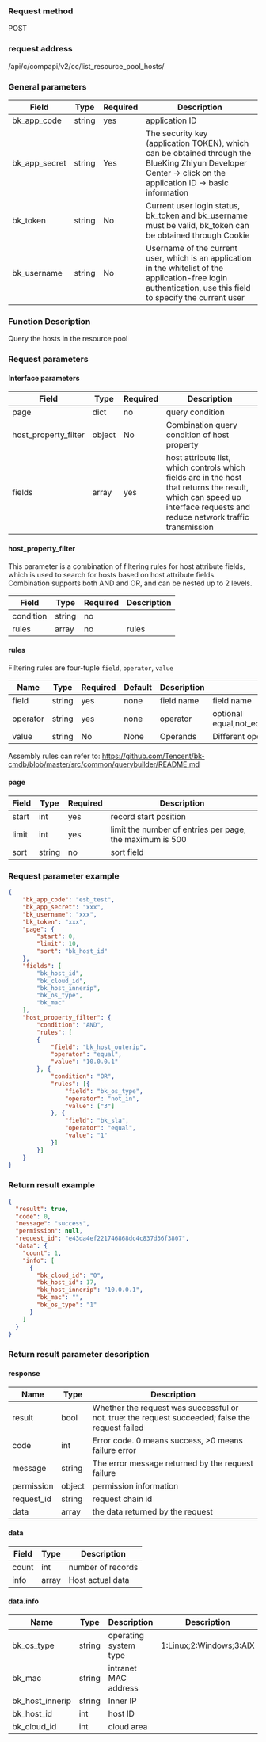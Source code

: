 ### Request method

POST


### request address

/api/c/compapi/v2/cc/list_resource_pool_hosts/


### General parameters

| Field | Type | Required | Description |
|-----------|------------|--------|------------|
| bk_app_code | string | yes | application ID |
| bk_app_secret| string | Yes | The security key (application TOKEN), which can be obtained through the BlueKing Zhiyun Developer Center -> click on the application ID -> basic information |
| bk_token | string | No | Current user login status, bk_token and bk_username must be valid, bk_token can be obtained through Cookie |
| bk_username | string | No | Username of the current user, which is an application in the whitelist of the application-free login authentication, use this field to specify the current user |


### Function Description

Query the hosts in the resource pool

### Request parameters


#### Interface parameters

| Field | Type | Required | Description |
|-----------|------------|--------|------------|
| page | dict | no | query condition |
| host_property_filter| object| No| Combination query condition of host property|
| fields | array | yes | host attribute list, which controls which fields are in the host that returns the result, which can speed up interface requests and reduce network traffic transmission |

#### host_property_filter

This parameter is a combination of filtering rules for host attribute fields, which is used to search for hosts based on host attribute fields. Combination supports both AND and OR, and can be nested up to 2 levels.

| Field | Type | Required | Description |
|-----------|------------|--------|------------|
| condition | string | no | |
| rules | array | no | rules |

#### rules
Filtering rules are four-tuple `field`, `operator`, `value`

| Name | Type |Required | Default | Description | Description|
| --- | --- | --- |--- | --- | ---|
|field|string|yes|none|field name |field name|
| operator|string|yes|none|operator|optional equal,not_equal,in,not_in,less,less_or_equal,greater,greater_or_equal,between,not_between|
| value| string | No | None | Operands | Different operators correspond to different value formats |

Assembly rules can refer to: <https://github.com/Tencent/bk-cmdb/blob/master/src/common/querybuilder/README.md>



#### page

| Field | Type | Required | Description |
|-----------|------------|--------|------------|
| start | int | yes | record start position |
| limit | int | yes | limit the number of entries per page, the maximum is 500 |
| sort | string | no | sort field |



### Request parameter example

```json
{
    "bk_app_code": "esb_test",
    "bk_app_secret": "xxx",
    "bk_username": "xxx",
    "bk_token": "xxx",
    "page": {
        "start": 0,
        "limit": 10,
        "sort": "bk_host_id"
    },
    "fields": [
        "bk_host_id",
        "bk_cloud_id",
        "bk_host_innerip",
        "bk_os_type",
        "bk_mac"
    ],
    "host_property_filter": {
        "condition": "AND",
        "rules": [
        {
            "field": "bk_host_outerip",
            "operator": "equal",
            "value": "10.0.0.1"
        }, {
            "condition": "OR",
            "rules": [{
                "field": "bk_os_type",
                "operator": "not_in",
                "value": ["3"]
            }, {
                "field": "bk_sla",
                "operator": "equal",
                "value": "1"
            }]
        }]
    }
}
```

### Return result example

```json
{
  "result": true,
  "code": 0,
  "message": "success",
  "permission": null,
  "request_id": "e43da4ef221746868dc4c837d36f3807",
  "data": {
    "count": 1,
    "info": [
      {
        "bk_cloud_id": "0",
        "bk_host_id": 17,
        "bk_host_innerip": "10.0.0.1",
        "bk_mac": "",
        "bk_os_type": "1"
      }
    ]
  }
}
```

### Return result parameter description
#### response

| Name | Type | Description |
|---|---|---|
| result | bool | Whether the request was successful or not. true: the request succeeded; false the request failed |
| code | int | Error code. 0 means success, >0 means failure error |
| message | string | The error message returned by the request failure |
| permission | object | permission information |
| request_id | string | request chain id |
| data | array | the data returned by the request |

#### data

| Field | Type | Description |
|-----------|-----------|-----------|
| count | int | number of records |
| info | array | Host actual data |

#### data.info
| Name | Type | Description | Description |
| ---------------- | ------ | ------------- | ----------------------------- |
| bk_os_type | string | operating system type | 1:Linux;2:Windows;3:AIX | |
| bk_mac | string | intranet MAC address | | | |
| bk_host_innerip | string | Inner IP | |
| bk_host_id | int | host ID | |
| bk_cloud_id      | int    | cloud area      |